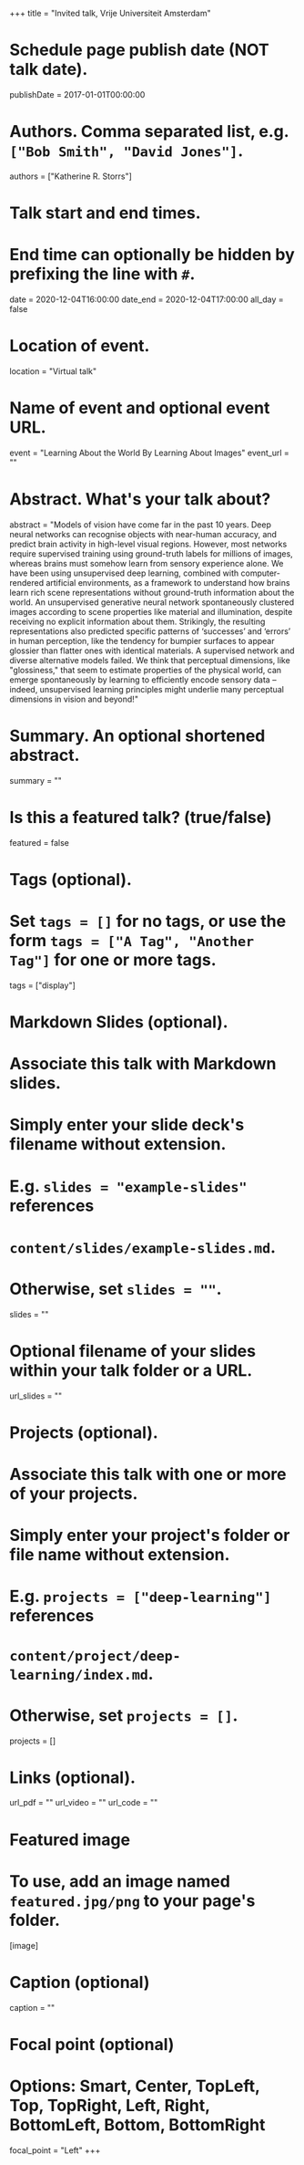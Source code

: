 +++
title = "Invited talk, Vrije Universiteit Amsterdam"

# Schedule page publish date (NOT talk date).
publishDate = 2017-01-01T00:00:00

# Authors. Comma separated list, e.g. `["Bob Smith", "David Jones"]`.
authors = ["Katherine R. Storrs"]

# Talk start and end times.
#   End time can optionally be hidden by prefixing the line with `#`.
date = 2020-12-04T16:00:00
date_end = 2020-12-04T17:00:00
all_day = false

# Location of event.
location = "Virtual talk"

# Name of event and optional event URL.
event = "Learning About the World By Learning About Images"
event_url = ""

# Abstract. What's your talk about?
abstract = "Models of vision have come far in the past 10 years. Deep neural networks can recognise objects with near-human accuracy, and predict brain activity in high-level visual regions. However, most networks require supervised training using ground-truth labels for millions of images, whereas brains must somehow learn from sensory experience alone. We have been using unsupervised deep learning, combined with computer-rendered artificial environments, as a framework to understand how brains learn rich scene representations without ground-truth information about the world. An unsupervised generative neural network spontaneously clustered images according to scene properties like material and illumination, despite receiving no explicit information about them. Strikingly, the resulting representations also predicted specific patterns of ‘successes’ and ‘errors’ in human perception, like the tendency for bumpier surfaces to appear glossier than flatter ones with identical materials. A supervised network and diverse alternative models failed. We think that perceptual dimensions, like "glossiness," that seem to estimate properties of the physical world, can emerge spontaneously by learning to efficiently encode sensory data – indeed, unsupervised learning principles might underlie many perceptual dimensions in vision and beyond!"

# Summary. An optional shortened abstract.
summary = ""

# Is this a featured talk? (true/false)
featured = false

# Tags (optional).
#   Set `tags = []` for no tags, or use the form `tags = ["A Tag", "Another Tag"]` for one or more tags.
tags = ["display"]

# Markdown Slides (optional).
#   Associate this talk with Markdown slides.
#   Simply enter your slide deck's filename without extension.
#   E.g. `slides = "example-slides"` references 
#   `content/slides/example-slides.md`.
#   Otherwise, set `slides = ""`.
slides = ""

# Optional filename of your slides within your talk folder or a URL.
url_slides = ""

# Projects (optional).
#   Associate this talk with one or more of your projects.
#   Simply enter your project's folder or file name without extension.
#   E.g. `projects = ["deep-learning"]` references 
#   `content/project/deep-learning/index.md`.
#   Otherwise, set `projects = []`.
projects = []

# Links (optional).
url_pdf = ""
url_video = ""
url_code = ""

# Featured image
# To use, add an image named `featured.jpg/png` to your page's folder. 
[image]
  # Caption (optional)
  caption = ""

  # Focal point (optional)
  # Options: Smart, Center, TopLeft, Top, TopRight, Left, Right, BottomLeft, Bottom, BottomRight
  focal_point = "Left"
+++
